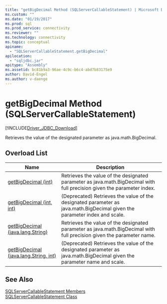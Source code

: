 ```yaml
---
title: "getBigDecimal Method (SQLServerCallableStatement) | Microsoft Docs"
ms.custom: ""
ms.date: "01/19/2017"
ms.prod: sql
ms.prod_service: connectivity
ms.reviewer: ""
ms.technology: connectivity
ms.topic: conceptual
apiname: 
  - "SQLServerCallableStatement.getBigDecimal"
apilocation: 
  - "sqljdbc.jar"
apitype: "Assembly"
ms.assetid: bc81b9a3-96ae-4c9c-b6c4-abd7b83175e9
author: David-Engel
ms.author: v-daenge
---
```

# getBigDecimal Method (SQLServerCallableStatement)
[!INCLUDE[Driver_JDBC_Download](../../../includes/driver_jdbc_download.md)]

  Retrieves the value of the designated parameter as java.math.BigDecimal.  
  
## Overload List  
  
|Name|Description|  
|----------|-----------------|  
|[getBigDecimal (int)](../../../connect/jdbc/reference/getbigdecimal-method-int.md)|Retrieves the value of the designated parameter as java.math.BigDecimal with full precision given the parameter index.|  
|[getBigDecimal (int, int)](../../../connect/jdbc/reference/getbigdecimal-method-int-int.md)|(Deprecated) Retrieves the value of the designated parameter as java.math.BigDecimal given the parameter index and scale.|  
|[getBigDecimal (java.lang.String)](../../../connect/jdbc/reference/getbigdecimal-method-java-lang-string.md)|Retrieves the value of the designated parameter as java.math.BigDecimal with full precision given the parameter name.|  
|[getBigDecimal (java.lang.String, int)](../../../connect/jdbc/reference/getbigdecimal-method-java-lang-string-int.md)|(Deprecated) Retrieves the value of the designated parameter as java.math.BigDecimal given the parameter name and scale.|  
  
## See Also  
 [SQLServerCallableStatement Members](../../../connect/jdbc/reference/sqlservercallablestatement-members.md)   
 [SQLServerCallableStatement Class](../../../connect/jdbc/reference/sqlservercallablestatement-class.md)  
  
  

